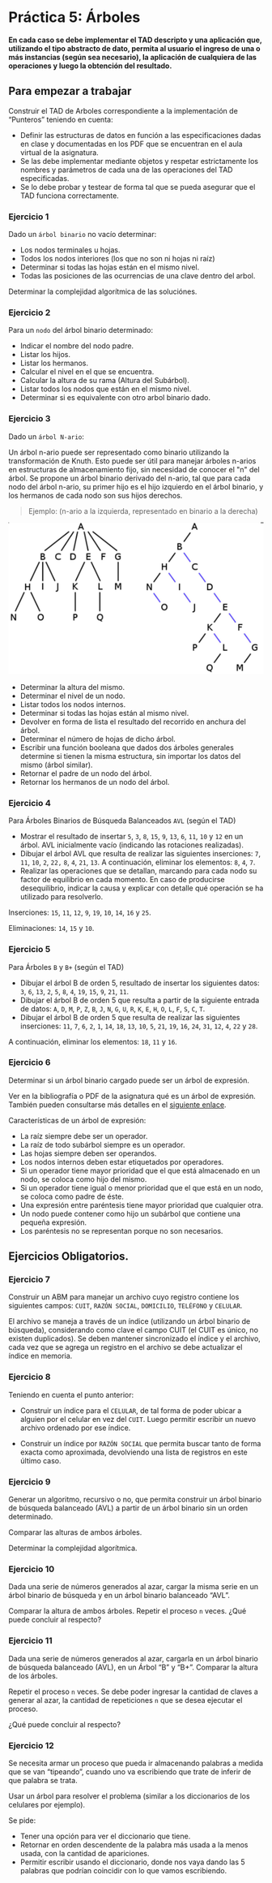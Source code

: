 # Práctica 5: Árboles

**En cada caso se debe implementar el TAD descripto y una aplicación que,
utilizando el tipo abstracto de dato, permita al usuario el ingreso de una o más instancias (según sea necesario), la aplicación de cualquiera de las operaciones y luego la obtención del resultado.**

## Para empezar a trabajar

Construir el TAD de Arboles correspondiente a la implementación de “Punteros” teniendo en cuenta:

- Definir las estructuras de datos en función a las especificaciones dadas en
  clase y documentadas en los PDF que se encuentran en el aula virtual de la
  asignatura.
- Se las debe implementar mediante objetos y respetar estrictamente los nombres
  y parámetros de cada una de las operaciones del TAD especificadas.
- Se lo debe probar y testear de forma tal que se pueda asegurar que el TAD
  funciona correctamente.

### Ejercicio 1

Dado un `árbol binario` no vacío determinar:

- Los nodos terminales u hojas.
- Todos los nodos interiores (los que no son ni hojas ni raíz)
- Determinar si todas las hojas están en el mismo nivel.
- Todas las posiciones de las ocurrencias de una clave dentro del arbol.

Determinar la complejidad algorítmica de las soluciónes.

### Ejercicio 2

Para un `nodo` del árbol binario determinado:

- Indicar el nombre del nodo padre.
- Listar los hijos.
- Listar los hermanos.
- Calcular el nivel en el que se encuentra.
- Calcular la altura de su rama (Altura del Subárbol).
- Listar todos los nodos que están en el mismo nivel.
- Determinar si es equivalente con otro arbol binario dado.

### Ejercicio 3

Dado un `árbol N-ario`:

Un árbol n-ario puede ser representado como binario utilizando la transformación de Knuth. Esto puede ser útil para manejar árboles n-arios en estructuras de almacenamiento fijo, sin necesidad de conocer el "n" del árbol. Se propone un árbol binario derivado del n-ario, tal que para cada nodo del árbol n-ario, su primer hijo es el hijo izquierdo en el árbol binario, y los hermanos de cada nodo son sus hijos derechos.

> Ejemplo: (n-ario a la izquierda, representado en binario a la derecha)

![Árbol n-ario](imagenes/arbol-n-ario.png)

- Determinar la altura del mismo.
- Determinar el nivel de un nodo.
- Listar todos los nodos internos.
- Determinar si todas las hojas están al mismo nivel.
- Devolver en forma de lista el resultado del recorrido en anchura del árbol.
- Determinar el número de hojas de dicho árbol.
- Escribir una función booleana que dados dos árboles generales determine si
  tienen la misma estructura, sin importar los datos del mismo (árbol similar).
- Retornar el padre de un nodo del árbol.
- Retornar los hermanos de un nodo del árbol.

### Ejercicio 4

Para Árboles Binarios de Búsqueda Balanceados `AVL` (según el TAD)

- Mostrar el resultado de insertar `5`, `3`, `8`, `15`, `9`, `13`, `6`, `11`, `10` y `12` en un árbol.
  AVL inicialmente vacío (indicando las rotaciones realizadas).
- Dibujar el árbol AVL que resulta de realizar las siguientes inserciones: `7`, `11`, `10`, `2`, `22,` `8`, `4`, `21`, `13`. A continuación, eliminar los elementos: `8`, `4`, `7`.
- Realizar las operaciones que se detallan, marcando para cada nodo su factor
  de equilibrio en cada momento. En caso de producirse desequilibrio, indicar la
  causa y explicar con detalle qué operación se ha utilizado para resolverlo.

Inserciones: `15`, `11`, `12`, `9`, `19`, `10`, `14`, `16` y `25`.

Eliminaciones: `14`, `15` y `10`.

### Ejercicio 5

Para Árboles `B` y `B+` (según el TAD)

- Dibujar el árbol B de orden 5, resultado de insertar los siguientes datos: `3`, `6`, `13`, `2`, `5`, `8`, `4`, `19`, `15`, `9`, `21`, `11`.
- Dibujar el árbol B de orden 5 que resulta a partir de la siguiente entrada de
  datos: `A`, `D`, `M`, `P`, `Z`, `B`, `J`, `N`, `G`, `U`, `R`, `K`, `E`, `H`, `O`, `L`, `F`, `S`, `C`, `T`.
- Dibujar el árbol B de orden 5 que resulta de realizar las siguientes inserciones:
  `11`, `7`, `6`, `2`, `1`, `14`, `18`, `13`, `10`, `5`, `21`, `19`, `16`, `24`, `31`, `12`, `4`, `22` y `28`.

A continuación, eliminar los elementos: `18`, `11` y `16`.

### Ejercicio 6

Determinar si un árbol binario cargado puede ser un árbol de expresión.

Ver en la bibliografía o PDF de la asignatura qué es un árbol de expresión. También pueden consultarse más detalles en el [siguiente enlace](https://miguelangelperezautomatas.blogspot.com/2019/09/arboles-de-expresiones.html).

Características de un árbol de expresión:

- La raíz siempre debe ser un operador.
- La raíz de todo subárbol siempre es un operador.
- Las hojas siempre deben ser operandos.
- Los nodos internos deben estar etiquetados por operadores.
- Si un operador tiene mayor prioridad que el que está almacenado en un nodo, se coloca como hijo del mismo.
- Si un operador tiene igual o menor prioridad que el que está en un nodo, se coloca como padre de éste.
- Una expresión entre paréntesis tiene mayor prioridad que cualquier otra.
- Un nodo puede contener como hijo un subárbol que contiene una pequeña expresión.
- Los paréntesis no se representan porque no son necesarios.

## Ejercicios Obligatorios.

### Ejercicio 7

Construir un ABM para manejar un archivo cuyo registro contiene los siguientes
campos: `CUIT`, `RAZÓN SOCIAL`, `DOMICILIO`, `TELÉFONO` y `CELULAR`.

El archivo se maneja a través de un índice (utilizando un árbol binario de búsqueda), considerando como clave el campo CUIT (el CUIT es único, no existen duplicados). Se deben mantener sincronizado el índice y el archivo, cada
vez que se agrega un registro en el archivo se debe actualizar el índice en memoria.

### Ejercicio 8

Teniendo en cuenta el punto anterior:

- Construir un índice para el `CELULAR`, de tal forma de poder ubicar a alguien por el celular en vez del `CUIT`. Luego permitir escribir un nuevo archivo ordenado por ese índice.

- Construir un índice por `RAZÓN SOCIAL` que permita buscar tanto de forma exacta como aproximada, devolviendo una lista de registros en este último caso.

### Ejercicio 9

Generar un algoritmo, recursivo o no, que permita construir un árbol binario de
búsqueda balanceado (AVL) a partir de un árbol binario sin un orden determinado.

Comparar las alturas de ambos árboles.

Determinar la complejidad algorítmica.

### Ejercicio 10

Dada una serie de números generados al azar, cargar la misma serie en un árbol binario de búsqueda y en un árbol binario balanceado “AVL”.

Comparar la altura de ambos árboles. Repetir el proceso `n` veces. ¿Qué puede concluir al respecto?

### Ejercicio 11

Dada una serie de números generados al azar, cargarla en un árbol binario de búsqueda balanceado (AVL), en un Árbol “B” y “B+”. Comparar la altura de los árboles.

Repetir el proceso `n` veces. Se debe poder ingresar la cantidad de claves a generar al azar, la cantidad de repeticiones `n` que se desea ejecutar el proceso.

¿Qué puede concluir al respecto?

### Ejercicio 12

Se necesita armar un proceso que pueda ir almacenando palabras a medida que se van “tipeando”, cuando uno va escribiendo que trate de inferir de que palabra se trata.

Usar un árbol para resolver el problema (similar a los diccionarios de los celulares por ejemplo).

Se pide:

- Tener una opción para ver el diccionario que tiene.
- Retornar en orden descendente de la palabra más usada a la menos usada, con la cantidad de apariciones.
- Permitir escribir usando el diccionario, donde nos vaya dando las 5 palabras que podrían coincidir con lo que vamos escribiendo.
